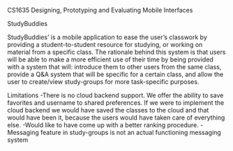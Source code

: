 CS1635 Designing, Prototyping and Evaluating Mobile Interfaces

StudyBuddies

StudyBuddies’ is a mobile application to ease the user’s classwork by providing a student-to-student resource for studying, or working on material from a specific class. The rationale behind this system is that users will be able to make a more efficient use of their time by being provided with a system that will: introduce them to other users from the same class, provide a Q&A system that will be specific for a certain class, and allow the user to create/view study-groups for more task-specific purposes.

Limitations
-There is no cloud backend support. We offer the ability to save favorites and username to shared preferences. If we were to implement the cloud backend we would have saved the classes to the cloud and that would have been it, because the users would have taken care of everything else. 
-Would like to have come up with a better ranking procedure. 
-Messaging feature in study-groups is not an actual functioning messaging system
